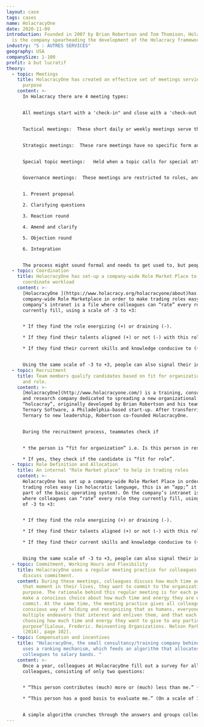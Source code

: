 ```yaml
---
layout: case
tags: cases
name: HolacracyOne
date: 2020-11-09
introduction: Founded in 2007 by Brian Robertson and Tom Thomison, HolacracyOne
  is the company spearheading the development of the Holacracy framework.
industry: "S : AUTRES SERVICES"
geography: USA
companySize: 1-100
profit: à but lucratif
theory:
  - topic: Meetings
    title: HolacracyOne has created an effective set of meetings serving a specific
      purpose
    content: >-
      In Holacracy there are 4 meeting types:


      All meetings start with a 'check-in" and close with a 'check-out'.


      Tactical meetings:  These short daily or weekly meetings serve the operational process. Here work is coordinated. Operational processes are addressed, actions decided, and things get done. 


      Strategic meetings:  These rare meetings have no specific form and process thinking about how to best serve the [evolutionary purpose.](../evolutionary-purpose/)


      Special topic meetings:   Held when a topic calls for special attention. These meetings also have no specific form.


      Governance meetings:  These meetings are restricted to roles, and collaboration; not the rough and tumble of getting work done. The latter are for tactical meetings.  Governance meetings are held generally every month. They follow strict process to ensure everybone’s voice is heard and that no one can dominate [decision-making](../decision-making/). A facilitator guides the proceeding via the following process:


      1. Present proposal

      2. Clarifying questions

      3. Reaction round

      4. Amend and clarify

      5. Objection round

      6. Integration


      The process might sound formal and needs to get used to, but people who use it report they find it deeply liberating and dramatically efficient.
  - topic: Coordination
    title: HolocracyOne has set-up a company-wide Role Market Place to help
      coordinate workload
    content: >-
      [HolacracyOne ](https://www.holacracy.org/holacracyone/about)has set up a
      company-wide Role Marketplace in order to make trading roles easy. On the
      company’s intranet is a file where colleagues can “rate” every role they
      currently fill, using a scale of -3 to +3:


      * If they find the role energizing (+) or draining (-). 

      * If they find their talents aligned (+) or not (-) with this role. 

      * If they find their current skills and knowledge conducive to (+) or limiting in (-) this role.


      Using the same scale of -3 to +3, people can also signal their interest in roles currently filled by other people. The marketplace thus helps people wanting to offload or pick up roles.
  - topic: Recruitment
    title: Team members qualify candidates based on fit for organization, purpose
      and role.
    content: >-
      [HolacracyOne](http://www.holacracyone.com/) is a training, consulting,
      and research company dedicated to spreading a new organizational model,
      “holcacray”, originally developed by Brian Robertson and his team at
      Ternary Software, a Philadelphia-based start-up. After transferring
      Ternary to new leadership, Robertson co-founded HolacracyOne.


      During the recruitment process, teammates check if


      * the person is “fit for organization” i.e. Is this person in resonance and energized by the evolutionary purpose, intrinsically motivated and comfortable with complex ever changing environment.

      * If yes, they check if the candidate is “fit for role”.
  - topic: Role Definition and Allocation
    title: An internal "Role Market place" to help in trading roles
    content: >-
      HolacracyOne has set up a company-wide Role Market Place in order to make
      trading roles easy (in holacratic language, this is an “app;” it’s not
      part of the basic operating system). On the company’s intranet is a file
      where colleagues can “rate” every role they currently fill, using a scale
      of -3 to +3:


      * If they find the role energizing (+) or draining (-).

      * If they find their talents aligned (+) or not (-) with this role.

      * If they find their current skills and knowledge conducive to (+) or limiting in (-) this role.


      Using the same scale of -3 to +3, people can also signal their interest in roles currently filled by other people. The market place helps people wanting to offload or pick up roles.
  - topic: Commitment, Working Hours and Flexibility
    title: HolacracyOne uses a regular meeting practice for colleagues to share and
      discuss commitment.
    content: During these meetings, colleagues discuss how much time and energy, at
      that moment in their lives, they want to commit to the organization’s
      purpose. The rationale behind this regular meeting is for each person to
      make a conscious choice about how much time and energy they are willing to
      commit. At the same time, the meeting practice gives all colleagues a
      conscious way of holding and recognizing that as humans, everyone has
      multiple endeavors that interest and enliven them, and that each person is
      choosing how much time and energy they want to give to any particular
      purpose^[Laloux, Frederic. Reinventing Organizations. Nelson Parker
      (2014), page 182].
  - topic: Compensation and incentives
    title: "HolacracyOne, the small consultancy/training company behind Holacracy,
      uses a ranking mechanism, which feeds an algorithm that allocates
      colleagues to salary bands. "
    content: >-
      Once a year, colleagues at HolacracyOne fill out a survey for all their
      colleagues, consisting of only two questions:


      * “This person contributes (much) more or (much) less than me.” (On a scale of -3 to +3)

      * “This person has a good basis to evaluate me.” (On a scale of 1 to 5)


      A simple algorithm crunches through the answers and groups colleagues into a few salary buckets. The more experienced, knowledgeable, and hard-working people land in the higher buckets that earn bigger salaries; the more junior, less experienced colleagues naturally gravitate toward buckets with lower salaries.^[Interview Frederic Laloux with Tom Thomison, 2013]
---
```

